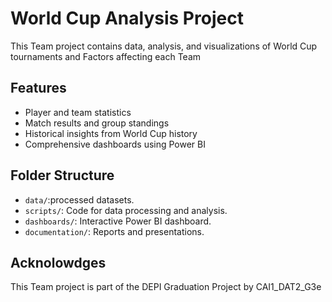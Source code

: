 # World Cup Analysis Project

This Team project contains data, analysis, and visualizations of World Cup tournaments and Factors affecting each Team

## Features
- Player and team statistics
- Match results and group standings
- Historical insights from World Cup history
- Comprehensive dashboards using Power BI

## Folder Structure
- `data/`:processed datasets.
- `scripts/`: Code for data processing and analysis.
- `dashboards/`: Interactive Power BI dashboard.
- `documentation/`: Reports and presentations.

## Acknolowdges
This Team project is part of the DEPI Graduation Project by CAI1_DAT2_G3e
